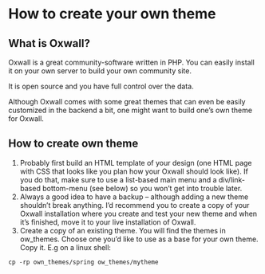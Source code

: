 # How to create your own theme

## What is Oxwall?

Oxwall is a great community-software written in PHP. You can easily install it on your own server to build your own community site.

It is open source and you have full control over the data.

Although Oxwall comes with some great themes that can even be easily customized in the backend a bit, one might want to build one’s own theme for Oxwall.

## How to create own theme

1. Probably first build an HTML template of your design (one HTML page with CSS that looks like you plan how your Oxwall should look like). If you do that, make sure to use a list-based main menu and a div/link-based bottom-menu (see below) so you won’t get into trouble later.
2. Always a good idea to have a backup – although adding a new theme shouldn’t break anything. I’d recommend you to create a copy of your Oxwall installation where you create and test your new theme and when it’s finished, move it to your live installation of Oxwall.
3. Create a copy of an existing theme. You will find the themes in ow_themes. Choose one you’d like to use as a base for your own theme.
Copy it. E.g on a linux shell:

`cp -rp own_themes/spring ow_themes/mytheme`

